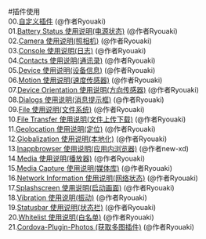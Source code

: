 #插件使用<br>
00.[自定义插件](https://github.com/CordovaCn/CordovaPluginsDemo/blob/master/cordova-plugin-custom/README.md) (@作者Ryouaki)<br>
01.[Battery Status 使用说明(电源状态)](https://github.com/CordovaCn/CordovaCn/blob/master/02%E6%8F%92%E4%BB%B6%E4%BD%BF%E7%94%A8(About%20Plugin)/01.cordova-plugin-battery-status.md) (@作者Ryouaki)<br>
02.[Camera 使用说明(照相机)](https://github.com/CordovaCn/CordovaCn/blob/master/02%E6%8F%92%E4%BB%B6%E4%BD%BF%E7%94%A8(About%20Plugin)/02.cordova-plugin-camera.md) (@作者Ryouaki)<br>
03.[Console 使用说明(日志)](https://github.com/CordovaCn/CordovaCn/blob/master/02%E6%8F%92%E4%BB%B6%E4%BD%BF%E7%94%A8(About%20Plugin)/03.cordova-plugin-console.md) (@作者Ryouaki)<br>
04.[Contacts 使用说明(通讯录)](https://github.com/CordovaCn/CordovaCn/blob/master/02%E6%8F%92%E4%BB%B6%E4%BD%BF%E7%94%A8(About%20Plugin)/04.cordova-plugin-contacts.md) (@作者Ryouaki)<br>
05.[Device 使用说明(设备信息)](https://github.com/CordovaCn/CordovaCn/blob/master/02%E6%8F%92%E4%BB%B6%E4%BD%BF%E7%94%A8(About%20Plugin)/05.cordova-plugin-device.md) (@作者Ryouaki)<br>
06.[Motion 使用说明(速度传感器)](https://github.com/CordovaCn/CordovaCn/blob/master/02%E6%8F%92%E4%BB%B6%E4%BD%BF%E7%94%A8(About%20Plugin)/06.cordova-plugin-device-motion.md) (@作者Ryouaki)<br>
07.[Device Orientation 使用说明(方向传感器)](https://github.com/CordovaCn/CordovaCn/blob/master/02%E6%8F%92%E4%BB%B6%E4%BD%BF%E7%94%A8(About%20Plugin)/07.cordova-plugin-device-orientation.md) (@作者Ryouaki)<br>
08.[Dialogs 使用说明(消息提示框)](https://github.com/CordovaCn/CordovaCn/blob/master/02%E6%8F%92%E4%BB%B6%E4%BD%BF%E7%94%A8(About%20Plugin)/08.cordova-plugin-dialogs.md) (@作者Ryouaki)<br>
09.[File 使用说明(文件系统)](https://github.com/CordovaCn/CordovaCn/blob/master/02%E6%8F%92%E4%BB%B6%E4%BD%BF%E7%94%A8(About%20Plugin)/09.cordova-plugin-file.md) (@作者Ryouaki)<br>
10.[File Transfer 使用说明(文件上传下载)](https://github.com/CordovaCn/CordovaCn/blob/master/02%E6%8F%92%E4%BB%B6%E4%BD%BF%E7%94%A8(About%20Plugin)/10.cordova-plugin-file-transfer.md) (@作者Ryouaki)<br>
11.[Geolocation 使用说明(定位)](https://github.com/CordovaCn/CordovaCn/blob/master/02%E6%8F%92%E4%BB%B6%E4%BD%BF%E7%94%A8(About%20Plugin)/11.cordova-plugin-geolocation.md) (@作者Ryouaki)<br>
12.[Globalization 使用说明(本地化)](https://github.com/CordovaCn/CordovaCn/blob/master/02%E6%8F%92%E4%BB%B6%E4%BD%BF%E7%94%A8(About%20Plugin)/12.cordova-plugin-globalization.md) (@作者Ryouaki)<br>
13.[Inappbrowser 使用说明(应用内浏览器)](https://github.com/CordovaCn/CordovaCn/blob/master/02%E6%8F%92%E4%BB%B6%E4%BD%BF%E7%94%A8(About%20Plugin)/13.cordova-plugin-inappbrowser.md) (@作者new-xd)<br>
14.[Media 使用说明(播放器)](https://github.com/CordovaCn/CordovaCn/blob/master/02%E6%8F%92%E4%BB%B6%E4%BD%BF%E7%94%A8(About%20Plugin)/14.cordova-plugin-media.md) (@作者Ryouaki)<br>
15.[Media Capture 使用说明(媒体库)](https://github.com/CordovaCn/CordovaCn/blob/master/02%E6%8F%92%E4%BB%B6%E4%BD%BF%E7%94%A8(About%20Plugin)/15.cordova-plugin-media-capture.md) (@作者Ryouaki)<br>
16.[Network Information 使用说明(网络状态)](https://github.com/CordovaCn/CordovaCn/blob/master/02%E6%8F%92%E4%BB%B6%E4%BD%BF%E7%94%A8(About%20Plugin)/16.cordova-plugin-network-information.md) (@作者Ryouaki)<br>
17.[Splashscreen 使用说明(启动画面)](https://github.com/CordovaCn/CordovaCn/blob/master/02%E6%8F%92%E4%BB%B6%E4%BD%BF%E7%94%A8(About%20Plugin)/17.cordova-plugin-splashscreen.md) (@作者Ryouaki)<br>
18.[Vibration 使用说明(振动)](https://github.com/CordovaCn/CordovaCn/blob/master/02%E6%8F%92%E4%BB%B6%E4%BD%BF%E7%94%A8(About%20Plugin)/18.cordova-plugin-vibration.md) (@作者Ryouaki)<br>
19.[Statusbar 使用说明(状态栏)](https://github.com/CordovaCn/CordovaCn/blob/master/02%E6%8F%92%E4%BB%B6%E4%BD%BF%E7%94%A8(About%20Plugin)/19.cordova-plugin-statusbar.md) (@作者Ryouaki)<br>
20.[Whitelist 使用说明(白名单)](https://github.com/CordovaCn/CordovaCn/blob/master/02%E6%8F%92%E4%BB%B6%E4%BD%BF%E7%94%A8(About%20Plugin)/20.cordova-plugin-whitelist.md) (@作者Ryouaki)<br>
21.[Cordova-Plugin-Photos (获取多图插件)](https://github.com/ryouaki/Cordova-Plugin-Photos/blob/master/README.md) (@作者Ryouaki)<br>
<br>
